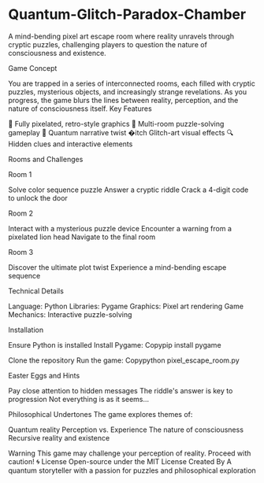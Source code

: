 # Quantum-Glitch-Paradox-Chamber
A mind-bending pixel art escape room where reality unravels through cryptic puzzles, challenging players to question the nature of consciousness and existence.

Game Concept

You are trapped in a series of interconnected rooms, each filled with cryptic puzzles, mysterious objects, and increasingly strange revelations. As you progress, the game blurs the lines between reality, perception, and the nature of consciousness itself.
Key Features

🎨 Fully pixelated, retro-style graphics
🧩 Multi-room puzzle-solving gameplay
🤯 Quantum narrative twist
�itch Glitch-art visual effects
🔍 Hidden clues and interactive elements

Rooms and Challenges

Room 1

Solve color sequence puzzle
Answer a cryptic riddle
Crack a 4-digit code to unlock the door

Room 2

Interact with a mysterious puzzle device
Encounter a warning from a pixelated lion head
Navigate to the final room

Room 3

Discover the ultimate plot twist
Experience a mind-bending escape sequence

Technical Details

Language: Python
Libraries: Pygame
Graphics: Pixel art rendering
Game Mechanics: Interactive puzzle-solving

Installation

Ensure Python is installed
Install Pygame:
Copypip install pygame

Clone the repository
Run the game:
Copypython pixel_escape_room.py


Easter Eggs and Hints

Pay close attention to hidden messages
The riddle's answer is key to progression
Not everything is as it seems...

Philosophical Undertones
The game explores themes of:

Quantum reality
Perception vs. Experience
The nature of consciousness
Recursive reality and existence

Warning
This game may challenge your perception of reality. Proceed with caution! 🌀
License
Open-source under the MIT License
Created By
A quantum storyteller with a passion for puzzles and philosophical exploration
